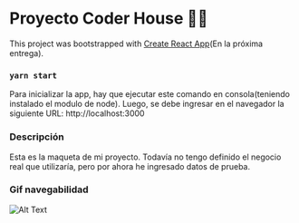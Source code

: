 # Proyecto Coder House 🚀🚀

This project was bootstrapped with [Create React App](https://github.com/facebook/create-react-app)(En la próxima entrega).

### `yarn start`

Para inicializar la app, hay que ejecutar este comando en consola(teniendo instalado el modulo de node). Luego, se debe ingresar en el navegador la siguiente URL: http://localhost:3000

### Descripción

Esta es la maqueta de mi proyecto. Todavía no tengo definido el negocio real que utilizaría, pero por ahora he ingresado datos de prueba.

### Gif navegabilidad

![Alt Text](https://media.giphy.com/media/5j926mWP86hU8IgAVM/giphy.gif)
